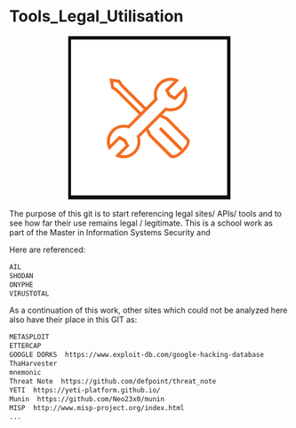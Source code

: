 # Tools_Legal_Utilisation
<p align="center"> 
<img src="https://github.com/MichalonCarpino/Tools_Legal_Utilisation/blob/main/Tools_Legal_Utilisation/images/tools.PNG?raw=true" alt="Sublime's custom image"/>
</p>

The purpose of this git is to start referencing legal sites/ APIs/ tools and to see how far their use remains legal / legitimate. This is a school work as part of the Master in Information Systems Security and

Here are referenced:

    AIL
    SHODAN
    ONYPHE
    VIRUSTOTAL
    
As a continuation of this work, other sites which could not be analyzed here also have their place in this GIT as:

    METASPLOIT
    ETTERCAP
    GOOGLE DORKS  https://www.exploit-db.com/google-hacking-database
    ThaHarvester 
    mnemonic
    Threat Note  https://github.com/defpoint/threat_note
    YETI  https://yeti-platform.github.io/
    Munin  https://github.com/Neo23x0/munin
    MISP  http://www.misp-project.org/index.html
    ...
